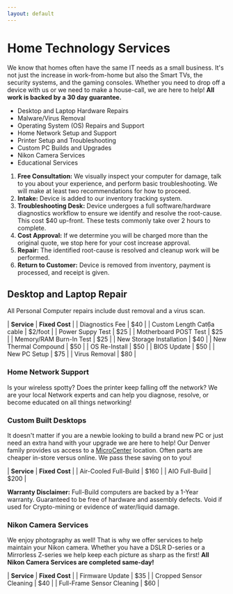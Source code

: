 ```yaml
---
layout: default
---
```

# Home Technology Services

We know that homes often have the same IT needs as a small business. It's not just the increase in work-from-home but also the Smart TVs, the security systems, and the gaming consoles. Whether you need to drop off a device with us or we need to make a house-call, we are here to help! **All work is backed by a 30 day guarantee.**

- Desktop and Laptop Hardware Repairs
- Malware/Virus Removal
- Operating System (OS) Repairs and Support
- Home Network Setup and Support
- Printer Setup and Troubleshooting
- Custom PC Builds and Upgrades
- Nikon Camera Services
- Educational Services

1. **Free Consultation:** We visually inspect your computer for damage, talk to you about your experience, and perform basic troubleshooting. We will make at least two recommendations for how to proceed.
2. **Intake:** Device is added to our inventory tracking system.
3. **Troubleshooting Desk:** Device undergoes a full software/hardware diagnostics workflow to ensure we identify and resolve the root-cause. This cost $40 up-front. These tests commonly take over 2 hours to complete.
4. **Cost Approval:** If we determine you will be charged more than the original quote, we stop here for your cost increase approval.
5. **Repair:** The identified root-cause is resolved and cleanup work will be performed.
6. **Return to Customer:** Device is removed from inventory, payment is processed, and receipt is given.

## Desktop and Laptop Repair

All Personal Computer repairs include dust removal and a virus scan.

| **Service** | **Fixed Cost** |
| Diagnostics Fee | $40 |
| Custom Length Cat6a cable | $2/foot |
| Power Suppy Test | $25 |
| Motherboard POST Test | $25 |
| Memory/RAM Burn-In Test | $25 |
| New Storage Installation | $40 |
| New Thermal Compound | $50 |
| OS Re-Install | $50 |
| BIOS Update | $50 |
| New PC Setup | $75 |
| Virus Removal | $80 |

### Home Network Support

Is your wireless spotty? Does the printer keep falling off the network? We are your local Network experts and can help you diagnose, resolve, or become educated on all things networking!

### Custom Built Desktops

It doesn't matter if you are a newbie looking to build a brand new PC or just need an extra hand with your upgrade we are here to help! Our Denver family provides us access to a [MicroCenter](https://www.microcenter.com/site/stores/denver.aspx) location. Often parts are cheaper in-store versus online. We pass these saving on to you!

| **Service** | **Fixed Cost** |
| Air-Cooled Full-Build | $160 |
| AIO Full-Build | $200 |

**Warranty Disclaimer:** Full-Build computers are backed by a 1-Year warranty. Guaranteed to be free of hardware and assembly defects. Void if used for Crypto-mining or evidence of water/liquid damage.

### Nikon Camera Services

We enjoy photography as well! That is why we offer services to help maintain your Nikon camera. Whether you have a DSLR D-series or a Mirrorless Z-series we help keep each picture as sharp as the first! **All Nikon Camera Services are completed same-day!**

| **Service** | **Fixed Cost** |
| Firmware Update | $35 |
| Cropped Sensor Cleaning | $40 |
| Full-Frame Sensor Cleaning | $60 |

